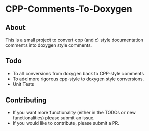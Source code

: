 # CPP-Comments-To-Doxygen

## About
This is a small project to convert cpp (and c) style documentation comments into doxygen style comments.

## Todo
* To all conversions from doxygen back to CPP-style comments
* To add more rigorous cpp-style to doxygen style conversions.
* Unit Tests

## Contributing
* If you want more functionality (either in the TODOs or new functionalities) please submit an issue.
* If you would like to contribute, please submit a PR.